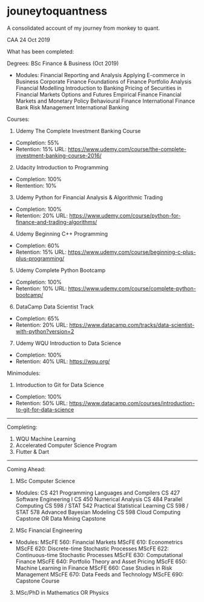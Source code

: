 # jouneytoquantness
A consolidated account of my journey from monkey to quant.

CAA 24 Oct 2019

What has been completed:

Degrees:
BSc Finance & Business (Oct 2019)
-	Modules:
		Financial Reporting and Analysis
		Applying E-commerce in Business
		Corporate Finance
		Foundations of Finance
		Portfolio Analysis
		Financial Modelling
		Introduction to Banking
		Pricing of Securities in Financial Markets
		Options and Futures
		Empirical Finance
		Financial Markets and Monetary Policy
		Behavioural Finance
		International Finance
		Bank Risk Management
		International Banking

Courses:

1. Udemy The Complete Investment Banking Course
- Completion: 55%
- Retention: 15%
URL: https://www.udemy.com/course/the-complete-investment-banking-course-2016/

2. Udacity Introduction to Programming
- Completion: 100%
- Rentention: 10%

3. Udemy Python for Financial Analysis & Algorithmic Trading
- Completion: 100%
- Retention: 20%
URL: https://www.udemy.com/course/python-for-finance-and-trading-algorithms/

4. Udemy Beginning C++ Programming
- Completion: 60%
- Retention: 15%
URL: https://www.udemy.com/course/beginning-c-plus-plus-programming/

5. Udemy Complete Python Bootcamp
- Completion: 100%
- Retention: 10%
URL: https://www.udemy.com/course/complete-python-bootcamp/

6. DataCamp Data Scientist Track
- Completion: 65%
- Retention: 20%
URL: https://www.datacamp.com/tracks/data-scientist-with-python?version=2

7. Udemy WQU Introduction to Data Science
- Completion: 100%
- Retention: 40%
URL: https://wqu.org/

Minimodules:
1. Introduction to Git for Data Science
- Completion: 100%
- Retention: 50%
URL: https://www.datacamp.com/courses/introduction-to-git-for-data-science

------------------------------------------------------------------------------------------------------------------------

Completing:
1. WQU Machine Learning
2. Accelerated Computer Science Program
3. Flutter & Dart

------------------------------------------------------------------------------------------------------------------------

Coming Ahead:
1. MSc Computer Science
-	Modules:
CS 421 Programming Languages and Compilers
CS 427 Software Engineering I
CS 450 Numerical Analysis
CS 484 Parallel Computing
CS 598 / STAT 542 Practical Statistical Learning
CS 598 / STAT 578 Advanced Bayesian Modeling
CS 598 Cloud Computing Capstone OR Data Mining Capstone

2. MSc Financial Engineering
-	Modules:
MScFE 560: Financial Markets
MScFE 610: Econometrics
MScFE 620: Discrete-time Stochastic Processes
MScFE 622: Continuous-time Stochastic Processes
MScFE 630: Computational Finance
MScFE 640: Portfolio Theory and Asset Pricing
MScFE 650: Machine Learning in Finance
MScFE 660: Case Studies in Risk Management
MScFE 670: Data Feeds and Technology
MScFE 690: Capstone Course

3. MSc/PhD in Mathematics OR Physics
